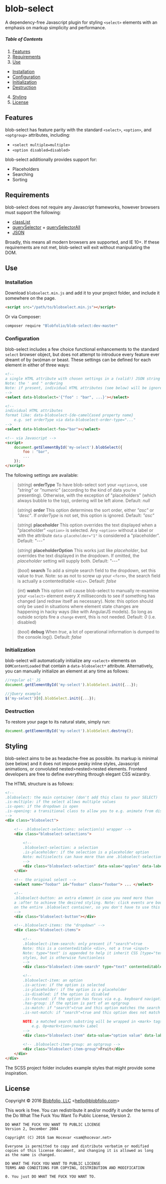 # blob-select

A dependency-free Javascript plugin for styling `<select>` elements with an emphasis on markup simplicity and performance.



##### Table of Contents

1. [Features](#features)
2. [Requirements](#requirements)
3. [Use](#use)
  * [Installation](#installation)
  * [Configuration](#configuration)
  * [Initialization](#initialization)
  * [Destruction](#destruction)
4. [Styling](#styling)
5. [License](#license)



## Features

blob-select has feature parity with the standard `<select>`, `<option>`, and `<optgroup>` attributes, including:
* `<select multiple=multiple>`
* `<option disabled=disabled>`

blob-select additionally provides support for:
* Placeholders
* Searching
* Sorting



## Requirements

blob-select does not require any Javascript frameworks, however browsers must support the following:
* [classList](http://caniuse.com/#feat=classlist)
* [querySelector](http://caniuse.com/#feat=queryselector) + [querySelectorAll](http://caniuse.com/#feat=queryselector)
* [JSON](http://caniuse.com/#search=JSON)

Broadly, this means all modern browsers are supported, and IE 10+. If these requirements are not met, blob-select will exit without manipulating the DOM.



## Use


### Installation

Download `blobselect.min.js` and add it to your project folder, and include it somewhere on the page.

```html
<script src="/path/to/blobselect.min.js"></script>
```

Or via Composer:
```bash
composer require "Blobfolio/blob-select:dev-master"
```


### Configuration

blob-select includes a few choice functional enhancements to the standard `select` browser object, but does not attempt to introduce every feature ever dreamt of by (wo)man or beast. These settings can be defined for each element in either of three ways:

```html
<!--
a single HTML attribute with chosen settings in a (valid!) JSON string
Note: the ' and " ordering
Note: if present, individual HTML attributes (see below) will be ignored
-->
<select data-blobselect='{"foo" : "bar", ...}'></select>

<!--
individual HTML attributes
format like: data-blobselect-{de-camelCased property name}
    e.g. set orderType via data-blobselect-order-type="..."
-->
<select data-blobselect-foo="bar"></select>

<!-- via Javascript -->
<script>
    document.getElementById('my-select').blobSelect({
        foo : "bar",
        ...
    });
</script>
```

The following settings are available:

> (*string*) **orderType**
> To have blob-select sort your `<option>`s, use *"string"* or *"numeric"* (according to the kind of data you're presenting). Otherwise, with the exception of "placeholders" (which always bubble to the top), ordering will be left alone.
> Default: *null*

> (*string*) **order**
> This option determines the sort order, either *"asc"* or *"desc"*. If *orderType* is not set, this option is ignored.
> Default: *"asc"*

> (*string*) **placeholder**
> This option overrides the text displayed when a "placeholder" `<option>` is selected. Any `<option>` without a label or with the attribute `data-placeholder="1"` is considered a "placeholder".
> Default: *"---"*

> (*string*) **placeholderOption**
> This works just like *placeholder*, but overrides the text displayed in the dropdown. If omitted, the *placeholder* setting will supply both.
> Default: *"---"*

> (*bool*) **search**
> To add a simple search field to the dropdown, set this value to *true*.
> Note: so as not to screw up your `<form>`, the search field is actually a contenteditable `<div>`.
> Default: *false*

> (*int*) **watch**
> This option will cause blob-select to manually re-examine your `<select>` element every *X* milliseconds to see if something has changed (and redraw itself as necessary).
> Note: this option should only be used in situations where element state changes are happening in hacky ways (like with AngularJS models). So long as outside scripts fire a `change` event, this is not needed.
> Default: *0* (i.e. disabled)

> (*bool*) **debug**
> When *true*, a lot of operational information is dumped to the console.log().
> Default: *false*


### Initialization

blob-select will automatically initialize any `<select>` elements on `DOMContentLoaded` that contain a `data-blobselect*` attribute. Alternatively, you can manually initialize an element at any time as follows:

```javascript
//regular ol' JS
document.getElementById('my-select').blobSelect.init({...});

//jQuery example
$('my-select')[0].blobSelect.init({...});
```


### Destruction

To restore your page to its natural state, simply run:

```javascript
document.getElementById('my-select').blobSelect.destroy();
```



## Styling

blob-select aims to be as headache-free as possible. Its markup is minimal (see below) and it does not impose pesky inline styles, Javascript animations, or convoluted nested>nested>nested elements. Frontend developers are free to define everything through elegant CSS wizardry.

The HTML structure is as follows:

```html
<!--
.blobselect: the main container (don't add this class to your SELECT)
.is-multiple: if the select allows multiple values
.is-open: if the dropdown is open
.is-opening: a transitional class to allow you to e.g. animate from display: none
-->
<div class="blobselect">

    <!-- .blobselect-selections: selection(s) wrapper -->
    <div class="blobselect-selections">
    
        <!--
        .blobselect-selection: a selection
        .is-placeholder: if the selection is a placeholder option
        Note: multiselects can have more than one .blobselect-selection
        -->
        <div class="blobselect-selection" data-value="apples" data-label="Apples">Apples</div>
    </div>
    
    <!-- the original select -->
    <select name="foobar" id="foobar" class="foobar"> ... </select>

    <!--
    .blobselect-button: an extra element in case you need more than
    a :after to achieve the desired styling. Note: click events are bound
    on the entire .blobselect container, so you don't have to use this
    -->
    <div class="blobselect-button"></div>

    <!--.blobselect-items: the "dropdown" -->
    <div class="blobselect-items">
    
        <!--
        .blobselect-item-search: only present if "search"=true
        Note: this is a contenteditable <div>, not a true <input>
        Note: type="text" is appended to help it inherit CSS [type="text"]
        styles, but is otherwise functionless
        -->
        <div class="blobselect-item-search" type="text" contenteditable="true"></div>

        <!--
        .blobselect-item: an option
        .is-active: if the option is selected
        .is-placeholder: if the option is a placeholder
        .is-disabled: if the option is disabled
        .is-focused: if the option has focus via e.g. keyboard navigation
        .has-group: if the option is part of an optgroup
        .is-match: if "search"=true and this option matches the search
        .is-not-match: if "search"=true and this option does not match the search

        NOTE: a matched search substring will be wrapped in <mark> tags
            e.g. Op<mark>tion</mark> Label
        -->
        <div class="blobselect-item" data-value="option value" data-label="Option Label">Option Label</div>
        
        <!-- .blobselect-item-group: an optgroup -->
        <div class="blobselect-item-group">Fruit</div>
    </div>
</div>
```

The SCSS project folder includes example styles that might provide some inspiration.



## License

Copyright © 2016 [Blobfolio, LLC](https://blobfolio.com) &lt;hello@blobfolio.com&gt;

This work is free. You can redistribute it and/or modify it under the terms of the Do What The Fuck You Want To Public License, Version 2.

    DO WHAT THE FUCK YOU WANT TO PUBLIC LICENSE
    Version 2, December 2004
    
    Copyright (C) 2016 Sam Hocevar <sam@hocevar.net>
    
    Everyone is permitted to copy and distribute verbatim or modified
    copies of this license document, and changing it is allowed as long
    as the name is changed.
    
    DO WHAT THE FUCK YOU WANT TO PUBLIC LICENSE
    TERMS AND CONDITIONS FOR COPYING, DISTRIBUTION AND MODIFICATION
    
    0. You just DO WHAT THE FUCK YOU WANT TO.